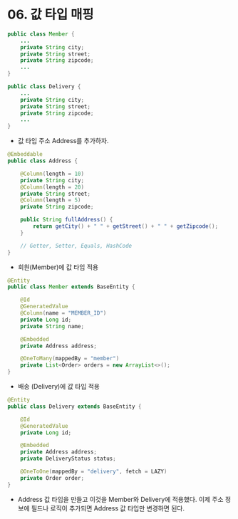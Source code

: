 # 06. 값 타입 매핑
```java
public class Member {
    ...
	private String city;
	private String street;
	private String zipcode;
    ...
}

public class Delivery {
    ...
	private String city;
	private String street;
	private String zipcode;
    ...
}
```
- 값 타입 주소 Address를 추가하자.
```java
@Embeddable
public class Address {

	@Column(length = 10)
	private String city;
	@Column(length = 20)
	private String street;
	@Column(length = 5)
	private String zipcode;

	public String fullAddress() {
		return getCity() + " " + getStreet() + " " + getZipcode();
	}

	// Getter, Setter, Equals, HashCode
}
```
- 회원(Member)에 값 타입 적용
```java
@Entity
public class Member extends BaseEntity {

	@Id
	@GeneratedValue
	@Column(name = "MEMBER_ID")
	private Long id;
	private String name;

	@Embedded
	private Address address;

	@OneToMany(mappedBy = "member")
	private List<Order> orders = new ArrayList<>();
}
```
- 배송 (Delivery)에 값 타입 적용
```java
@Entity
public class Delivery extends BaseEntity {

	@Id
	@GeneratedValue
	private Long id;

	@Embedded
	private Address address;
	private DeliveryStatus status;

	@OneToOne(mappedBy = "delivery", fetch = LAZY)
	private Order order;
}
```
- Address 값 타입을 만들고 이것을 Member와 Delivery에 적용했다. 이제 주소 정보에 필드나 로직이 추가되면 Address 값 타입만 변경하면 된다.

